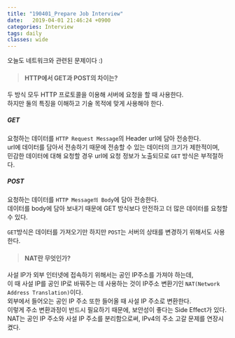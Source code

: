 ```yaml
---
title: "190401_Prepare Job Interview"
date:   2019-04-01 21:46:24 +0900
categories: Interview
tags: daily
classes: wide
---
```


오늘도 네트워크와 관련된 문제이다 :)
  
> #### HTTP에서 GET과 POST의 차이는?

두 방식 모두 HTTP 프로토콜을 이용해 서버에 요청을 할 때 사용한다.  
하지만 둘의 특징을 이해하고 기술 목적에 맞게 사용해야 한다.  

##### GET

요청하는 데이터를 `HTTP Request Message`의 Header url에 담아 전송한다.  
url에 데이터를 담아서 전송하기 때문에 전송할 수 있는 데이터의 크기가 제한적이며,  
민감한 데이터에 대해 요청할 경우 url에 요청 정보가 노출되므로 `GET` 방식은 부적절하다.  

##### POST

요청하는 데이터를 `HTTP Message의 Body`에 담아 전송한다.  
데이터를 body에 담아 보내기 때문에 GET 방식보다 안전하고 더 많은 데이터를 요청할 수 있다.  
  
`GET`방식은 데이터를 가져오기만 하지만 `POST`는 서버의 상태를 변경하기 위해서도 사용한다.  

> #### NAT란 무엇인가?

사설 IP가 외부 인터넷에 접속하기 위해서는 공인 IP주소를 가져야 하는데,  
이 때 사설 IP를 공인 IP로 바꿔주는 데 사용하는 것이 IP주소 변환기인 `NAT(Network Address Translation)`이다.  
외부에서 들어오는 공인 IP 주소 또한 들어올 때 사설 IP 주소로 변환한다.  
이렇게 주소 변환과정이 반드시 필요하기 때문에, 보안성이 좋다는 Side Effect가 있다.  
NAT는 공인 IP 주소와 사설 IP 주소를 분리함으로써, IPv4의 주소 고갈 문제를 연장시켰다.  